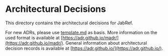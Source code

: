 # Architectural Decisions

This directory contains the architectural decisions for JabRef.



For new ADRs, please use [template.md](https://github.com/JabRef/jabref/tree/98e9fc3ddc7b59ca35101c7f37b183ca2e69d8a0/docs/adr/template.md) as basis. More information on the used format is available at [https://adr.github.io/madr/](https://adr.github.io/madr/). General information about architectural decision records is available at [https://adr.github.io/](https://adr.github.io/).

